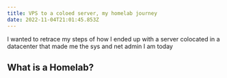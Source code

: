 ```yaml
---
title: VPS to a coloed server, my homelab journey
date: 2022-11-04T21:01:45.853Z
---
```

I wanted to retrace my steps of how I ended up with a server colocated in a datacenter that made me the sys and net admin I am today

## What is a Homelab?
